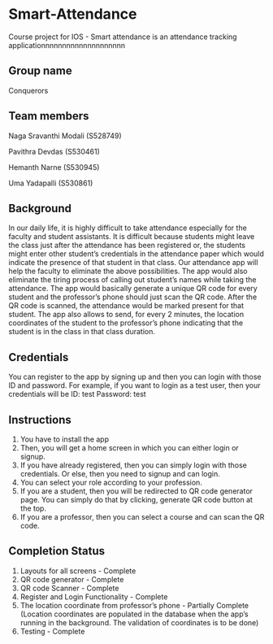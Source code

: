 ﻿# Smart-Attendance
Course project for IOS - Smart attendance is an attendance tracking applicationnnnnnnnnnnnnnnnnnnn

## Group name
Conquerors

## Team members

Naga Sravanthi Modali (S528749)

Pavithra Devdas (S530461)

Hemanth Narne (S530945)

Uma Yadapalli (S530861)

## Background
In our daily life, it is highly difficult to take attendance especially for the faculty and student assistants. 
It is difficult because students might leave the class just after the attendance has been registered or, the students might enter other student’s credentials in the attendance paper which would indicate the presence of that student in that class. Our attendance app will help the faculty to eliminate the above possibilities. The app would also eliminate the tiring process of calling out student’s names while taking the attendance. The app would basically generate a unique QR code for every student and the professor’s phone should just scan the QR code. After the QR code is scanned, the attendance would be marked present for that student. The app also allows to send, for every 2 minutes, the location coordinates of the student to the professor’s phone indicating that the student is in the class in that class duration.

## Credentials
You can register to the app by signing up and then you can login with those ID and password. For example, if you want to login as a test user, then your credentials will be 
      ID: test 
      Password: test

## Instructions
1. You have to install the app
2. Then, you will get a home screen in which you can either login or signup.
3. If you have already registered, then you can simply login with those credentials. Or else, then you need to signup and can login.
4. You can select your role according to your profession.
5. If you are a student, then you will be redirected to QR code generator page. You can simply do that by clicking, generate QR code button at the top.
6. If you are a professor, then you can select a course and can scan the QR code.

## Completion Status
1. Layouts for all screens - Complete
2. QR code generator - Complete
3. QR code Scanner - Complete
4. Register and Login Functionality - Complete
5. The location coordinate from professor’s phone - Partially Complete (Location coordinates are populated in the database when the app’s running in the background. The validation of coordinates is to be done)
6. Testing - Complete
